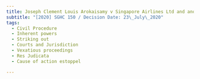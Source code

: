 ```yaml
---
title: Joseph Clement Louis Arokaisamy v Singapore Airlines Ltd and another matter
subtitle: "[2020] SGHC 150 / Decision Date: 23\_July\_2020"
tags:
  - Civil Procedure
  - Inherent powers
  - Striking out
  - Courts and Jurisdiction
  - Vexatious proceedings
  - Res Judicata
  - Cause of action estoppel

---
```

